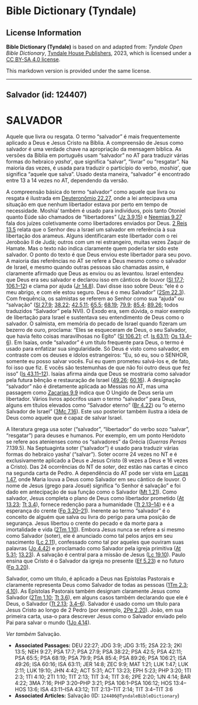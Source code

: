 # Bible Dictionary (Tyndale)

## License Information

**Bible Dictionary (Tyndale)** is based on and adapted from: _Tyndale Open Bible Dictionary_, [Tyndale House Publishers](https://tyndaleopenresources.com/), 2023, which is licensed under a [CC BY-SA 4.0 license](https://creativecommons.org/licenses/by-sa/4.0/legalcode.en).

This markdown version is provided under the same license.



--------------------------------

## Salvador (id: 124407)

SALVADOR
========

Aquele que livra ou resgata. O termo “salvador” é mais frequentemente aplicado a Deus e Jesus Cristo na Bíblia. A compreensão de Jesus como salvador é uma verdade chave na apropriação da mensagem bíblica. As versões da Bíblia em português usam “salvador” no AT para traduzir várias formas do hebraico *yasha‘*, que significa “salvar”, “livrar” ou “resgatar”. Na maioria das vezes, é usada para traduzir o particípio do verbo, *moshia’*, que significa “aquele que salva”. Usado desta maneira, “salvador” é encontrado entre 13 a 14 vezes no AT, dependendo da versão.

A compreensão básica do termo “salvador” como aquele que livra ou resgata é ilustrada em [Deuteronômio 22\.27](https://ref.ly/Deut22:27), onde a lei antecipava uma situação em que nenhum libertador estava por perto em tempo de necessidade. Moshia’ também é usado para indivíduos, pois tanto Otoniel quanto Eúde são chamados de “libertadores” ([Jz 3\.9,15](https://ref.ly/Judg3:9)) e [Neemias 9\.27](https://ref.ly/Neh9:27) fala dos juízes coletivamente como libertadores enviados por Deus. [2 Reis 13\.5](https://ref.ly/2Kgs13:5) relata que o Senhor deu a Israel um salvador em referência à sua libertação dos arameus. Alguns identificaram este libertador com o rei Jeroboão II de Judá; outros com um rei estrangeiro, muitas vezes Zaquir de Hamate. Mas o texto não indica claramente quem poderia ter sido este salvador. O ponto do texto é que Deus enviou este libertador para seu povo. A maioria das referências no AT se refere a Deus mesmo como o salvador de Israel, e mesmo quando outras pessoas são chamadas assim, é claramente afirmado que Deus as enviou ou as levantou. Israel entendeu que Deus era seu salvador e declarou isso em cânticos de louvor ([Sl 17\.7](https://ref.ly/Ps17:7); [106\.1–12](https://ref.ly/Ps106:1-Ps106:12)) e clama por ajuda ([Jr 14\.8](https://ref.ly/Jer14:8)). Davi disse isso sobre Deus: “ele é o meu abrigo, e com ele estou seguro. Deus é o meu Salvador” ([2Sm 22\.3](https://ref.ly/2Sam22:3)). Com frequência, os salmistas se referem ao Senhor como sua “ajuda” ou “salvação” ([Sl 27\.9](https://ref.ly/Ps27:9); [38\.22](https://ref.ly/Ps38:22); [42\.5,11](https://ref.ly/Ps42:5); [65\.5](https://ref.ly/Ps65:5); [68\.19](https://ref.ly/Ps68:19); [79\.9](https://ref.ly/Ps79:9); [85\.4](https://ref.ly/Ps85:4); [89\.26](https://ref.ly/Ps89:26); todos traduzidos “Salvador” pela NVI). O Êxodo era, sem dúvida, o maior exemplo de libertação para Israel e sustentava seu entendimento de Deus como o salvador. O salmista, em memória do pecado de Israel quando fizeram um bezerro de ouro, proclama: “Eles se esqueceram de Deus, o seu Salvador, que havia feito coisas maravilhosas no Egito” ([Sl 106\.21](https://ref.ly/Ps106:21); cf. [Is 63\.11](https://ref.ly/Isa63:11); [Os 13\.4–6](https://ref.ly/Hos13:4-Hos13:6)). Em Isaías, onde “salvador” é um título frequente para Deus, o termo é usado para enfatizar sua singularidade. Só Deus é visto como salvador, em contraste com os deuses e ídolos estrangeiros: “Eu, só eu, sou o SENHOR, somente eu posso salvar vocês. Fui eu quem prometeu salvá\-los e, de fato, foi isso que fiz. E vocês são testemunhas de que não foi outro deus que fez isso” ([Is 43\.11–12](https://ref.ly/Isa43:11-Isa43:12)). Isaías afirma ainda que Deus se mostraria como salvador pela futura bênção e restauração de Israel ([49\.26](https://ref.ly/Isa49:26); [60\.16](https://ref.ly/Isa60:16)). A designação “salvador” não é diretamente aplicada ao Messias no AT, mas uma passagem como [Zacarias 9\.9](https://ref.ly/Zech9:9) indica que O Ungido de Deus seria um libertador. Vários livros apócrifos usam o termo “salvador” para Deus, alguns em títulos elevados como “Salvador eterno” ([Br 4\.22](https://ref.ly/Bar4:22)) ou “o eterno Salvador de Israel” ([3Mc 7\.16](https://ref.ly/3Macc7:16)). Este uso posterior também ilustra a ideia de Deus como aquele que é capaz de salvar Israel.

A literatura grega usa soter (“salvador”, “libertador” do verbo sozo “salvar”, “resgatar”) para deuses e humanos. Por exemplo, em um ponto Heródoto se refere aos atenienses como os “salvadores” da Grécia (*Guerras Persas* 7\.139\.5\). Na Septuaginta soter (“salvador”) é usado para traduzir várias formas do hebraico yasha‘ (“salvar”). Soter ocorre 24 vezes no NT e é exclusivamente aplicado a Deus e Jesus Cristo (8 vezes a Deus e 16 vezes a Cristo). Das 24 ocorrências do NT de *soter*, dez estão nas cartas e cinco na segunda carta de Pedro. A dependência do AT pode ser vista em [Lucas 1\.47](https://ref.ly/Luke1:47), onde Maria louva a Deus como Salvador em seu cântico de louvor. O nome de Jesus (grego para Josué) significa “o Senhor é salvação” e foi dado em antecipação de sua função como o Salvador ([Mt 1\.21](https://ref.ly/Matt1:21)). Como salvador, Jesus completa o plano de Deus como libertador prometido ([At 13\.23](https://ref.ly/Acts13:23); [Tt 3\.4](https://ref.ly/Titus3:4)), fornece redenção para a humanidade ([Tt 2\.13–14](https://ref.ly/Titus2:13-Titus2:14)) e é a esperança do crente ([Fp 3\.20–21](https://ref.ly/Phil3:20-Phil3:21)). Inerente ao termo “salvador” é o conceito de alguém que salva ou livra do perigo para uma posição de segurança. Jesus libertou o crente do pecado e da morte para a imortalidade e vida ([2Tm 1\.10](https://ref.ly/2Tim1:10)). Embora Jesus nunca se refere a si mesmo como Salvador (soter), ele é anunciado como tal pelos anjos em seu nascimento ([Lc 2\.11](https://ref.ly/Luke2:11)), confessado como tal por aqueles que ouviram suas palavras ([Jo 4\.42](https://ref.ly/John4:42)) e proclamado como Salvador pela igreja primitiva ([At 5\.31](https://ref.ly/Acts5:31); [13\.23](https://ref.ly/Acts13:23)). A salvação é central para a missão de Jesus ([Lc 19\.10](https://ref.ly/Luke19:10)). Paulo ensina que Cristo é o Salvador da igreja no presente ([Ef 5\.23](https://ref.ly/Eph5:23)) e no futuro ([Fp 3\.20](https://ref.ly/Phil3:20)).

Salvador, como um título, é aplicado a Deus nas Epístolas Pastorais e claramente representa Deus como Salvador de todas as pessoas ([1Tm 2\.3](https://ref.ly/1Tim2:3); [4\.10](https://ref.ly/1Tim4:10)). As Epístolas Pastorais também designam claramente Jesus como Salvador ([2Tm 1\.10](https://ref.ly/2Tim1:10); [Tt 3\.6](https://ref.ly/Titus3:6)), em alguns casos também declarando que ele é Deus, o Salvador ([Tt 2\.13](https://ref.ly/Titus2:13); [3\.4–6](https://ref.ly/Titus3:4-Titus3:6)). Salvador é usado como um título para Jesus Cristo ao longo de 2 Pedro (por exemplo, [2Pe 2\.20](https://ref.ly/2Pet2:20)). João, em sua primeira carta, usa\-o para descrever Jesus como o Salvador enviado pelo Pai para salvar o mundo ([1Jo 4\.14](https://ref.ly/1John4:14)).

*Ver também* Salvação.

* **Associated Passages:** DEU 22:27; JDG 3:9; JDG 3:15; 2SA 22:3; 2KI 13:5; NEH 9:27; PSA 17:7; PSA 27:9; PSA 38:22; PSA 42:5; PSA 42:11; PSA 65:5; PSA 68:19; PSA 79:9; PSA 85:4; PSA 89:26; PSA 106:21; ISA 49:26; ISA 60:16; ISA 63:11; JER 14:8; ZEC 9:9; MAT 1:21; LUK 1:47; LUK 2:11; LUK 19:10; JHN 4:42; ACT 5:31; ACT 13:23; EPH 5:23; PHP 3:20; 1TI 2:3; 1TI 4:10; 2TI 1:10; TIT 2:13; TIT 3:4; TIT 3:6; 2PE 2:20; 1JN 4:14; BAR 4:22; 3MA 7:16; PHP 3:20–PHP 3:21; PSA 106:1–PSA 106:12; HOS 13:4–HOS 13:6; ISA 43:11–ISA 43:12; TIT 2:13–TIT 2:14; TIT 3:4–TIT 3:6
* **Associated Articles:** Salvação (ID: `124406@TyndaleBibleDictionary`)


